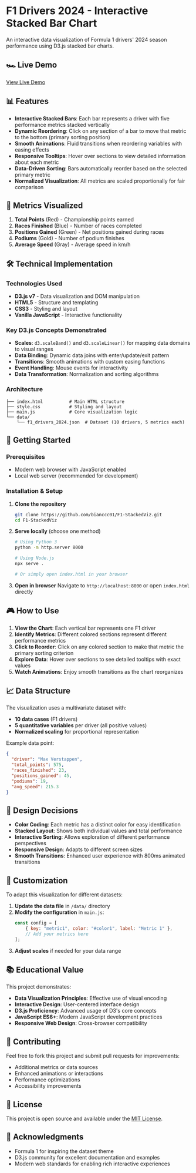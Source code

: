 # F1 Drivers 2024 - Interactive Stacked Bar Chart

An interactive data visualization of Formula 1 drivers' 2024 season performance using D3.js stacked bar charts.

## 🏎️ Live Demo
[View Live Demo](https://bianccc01.github.io/F1-StackedViz/)

## 📊 Features

- **Interactive Stacked Bars**: Each bar represents a driver with five performance metrics stacked vertically
- **Dynamic Reordering**: Click on any section of a bar to move that metric to the bottom (primary sorting position)
- **Smooth Animations**: Fluid transitions when reordering variables with easing effects
- **Responsive Tooltips**: Hover over sections to view detailed information about each metric
- **Data-Driven Sorting**: Bars automatically reorder based on the selected primary metric
- **Normalized Visualization**: All metrics are scaled proportionally for fair comparison

## 🎯 Metrics Visualized

1. **Total Points** (Red) - Championship points earned
2. **Races Finished** (Blue) - Number of races completed
3. **Positions Gained** (Green) - Net positions gained during races
4. **Podiums** (Gold) - Number of podium finishes
5. **Average Speed** (Gray) - Average speed in km/h

## 🛠️ Technical Implementation

### Technologies Used
- **D3.js v7** - Data visualization and DOM manipulation
- **HTML5** - Structure and templating
- **CSS3** - Styling and layout
- **Vanilla JavaScript** - Interactive functionality

### Key D3.js Concepts Demonstrated
- **Scales**: `d3.scaleBand()` and `d3.scaleLinear()` for mapping data domains to visual ranges
- **Data Binding**: Dynamic data joins with enter/update/exit pattern
- **Transitions**: Smooth animations with custom easing functions
- **Event Handling**: Mouse events for interactivity
- **Data Transformation**: Normalization and sorting algorithms

### Architecture
```
├── index.html          # Main HTML structure
├── style.css           # Styling and layout
├── main.js             # Core visualization logic
└── data/
    └── f1_drivers_2024.json  # Dataset (10 drivers, 5 metrics each)
```

## 🚀 Getting Started

### Prerequisites
- Modern web browser with JavaScript enabled
- Local web server (recommended for development)

### Installation & Setup

1. **Clone the repository**
   ```bash
   git clone https://github.com/bianccc01/F1-StackedViz.git
   cd F1-StackedViz
   ```

2. **Serve locally** (choose one method)
   ```bash
   # Using Python 3
   python -m http.server 8000
   
   # Using Node.js
   npx serve .
   
   # Or simply open index.html in your browser
   ```

3. **Open in browser**
   Navigate to `http://localhost:8000` or open `index.html` directly

## 🎮 How to Use

1. **View the Chart**: Each vertical bar represents one F1 driver
2. **Identify Metrics**: Different colored sections represent different performance metrics
3. **Click to Reorder**: Click on any colored section to make that metric the primary sorting criterion
4. **Explore Data**: Hover over sections to see detailed tooltips with exact values
5. **Watch Animations**: Enjoy smooth transitions as the chart reorganizes

## 📈 Data Structure

The visualization uses a multivariate dataset with:
- **10 data cases** (F1 drivers)
- **5 quantitative variables** per driver (all positive values)
- **Normalized scaling** for proportional representation

Example data point:
```json
{
  "driver": "Max Verstappen",
  "total_points": 575,
  "races_finished": 23,
  "positions_gained": 45,
  "podiums": 19,
  "avg_speed": 215.3
}
```

## 🎨 Design Decisions

- **Color Coding**: Each metric has a distinct color for easy identification
- **Stacked Layout**: Shows both individual values and total performance
- **Interactive Sorting**: Allows exploration of different performance perspectives
- **Responsive Design**: Adapts to different screen sizes
- **Smooth Transitions**: Enhanced user experience with 800ms animated transitions

## 🔧 Customization

To adapt this visualization for different datasets:

1. **Update the data file** in `/data/` directory
2. **Modify the configuration** in `main.js`:
   ```javascript
   const config = [
       { key: "metric1", color: "#color1", label: "Metric 1" },
       // Add your metrics here
   ];
   ```
3. **Adjust scales** if needed for your data range

## 📚 Educational Value

This project demonstrates:
- **Data Visualization Principles**: Effective use of visual encoding
- **Interactive Design**: User-centered interface design
- **D3.js Proficiency**: Advanced usage of D3's core concepts
- **JavaScript ES6+**: Modern JavaScript development practices
- **Responsive Web Design**: Cross-browser compatibility

## 🤝 Contributing

Feel free to fork this project and submit pull requests for improvements:
- Additional metrics or data sources
- Enhanced animations or interactions
- Performance optimizations
- Accessibility improvements

## 📄 License

This project is open source and available under the [MIT License](LICENSE).

## 🏁 Acknowledgments

- Formula 1 for inspiring the dataset theme
- D3.js community for excellent documentation and examples
- Modern web standards for enabling rich interactive experiences